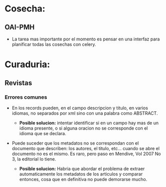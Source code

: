 
# Cosecha: 

## OAI-PMH
 - La tarea mas importante por el momento es pensar en una interfaz para planificar todas las cosechas con celery. 

# Curaduria: 

## Revistas

### Errores comunes

 - En los records pueden, en el campo descripcion y titulo, en varios idiomas, no separados por xml sino con una palabra como ABSTRACT. 
    - **Posible solucion:** intentar identificar si en un campo hay mas de un idioma presente, o si alguna oracion no se corresponde con el idioma que se declara. 

 - Puede suceder que los metadatos no se correspondan con el documento que describen: los autores, el titulo, etc... cuando se abre el documento no es el mismo. Es raro, pero paso en Mendive, Vol 2007 No 3, la editorial lo tiene. 
    - **Posible solucion:** Habria que abordar el problema de extraer automaticamente los metadatos de los articulos y comparar entonces, cosa que en definitiva no puede demorarse mucho. 



